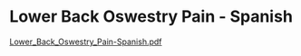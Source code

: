 # Lower Back Oswestry Pain - Spanish

[Lower_Back_Oswestry_Pain-Spanish.pdf](Lower%20Back%20Oswestry%20Pain%20-%20Spanish%201dba0388779742b8accc020df0f507c2/Lower_Back_Oswestry_Pain-Spanish.pdf)